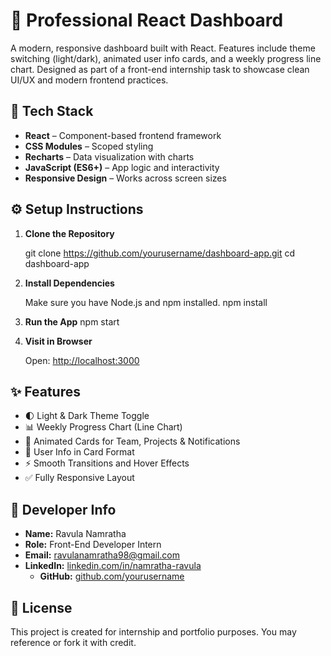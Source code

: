 # 🌟 Professional React Dashboard

A modern, responsive dashboard built with React. Features include theme switching (light/dark), animated user info cards, and a weekly progress line chart. Designed as part of a front-end internship task to showcase clean UI/UX and modern frontend practices.

## 🚀 Tech Stack

- **React** – Component-based frontend framework  
- **CSS Modules** – Scoped styling  
- **Recharts** – Data visualization with charts  
- **JavaScript (ES6+)** – App logic and interactivity  
- **Responsive Design** – Works across screen sizes  

## ⚙️ Setup Instructions

1. **Clone the Repository**

   git clone https://github.com/yourusername/dashboard-app.git
   cd dashboard-app

2. **Install Dependencies**

   Make sure you have Node.js and npm installed.
   npm install


3. **Run the App**
   npm start


4. **Visit in Browser**

    Open: [http://localhost:3000](http://localhost:3000)

## ✨ Features

- 🌓 Light & Dark Theme Toggle  
- 📊 Weekly Progress Chart (Line Chart)  
- 🧩 Animated Cards for Team, Projects & Notifications  
- 🧾 User Info in Card Format  
- ⚡ Smooth Transitions and Hover Effects  
- ✅ Fully Responsive Layout  


## 👤 Developer Info

- **Name:** Ravula Namratha  
- **Role:** Front-End Developer Intern  
- **Email:** ravulanamratha98@gmail.com  
- **LinkedIn:** [linkedin.com/in/namratha-ravula](https://www.linkedin.com/in/namratha-ravula/)
  - **GitHub:** [github.com/yourusername](https://github.com/Ravula9819/)


## 📜 License

This project is created for internship and portfolio purposes. You may reference or fork it with credit.


